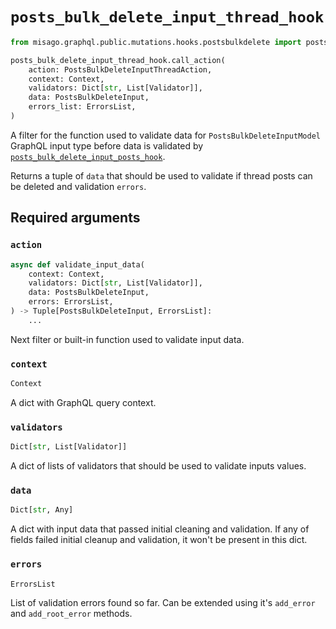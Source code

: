 # `posts_bulk_delete_input_thread_hook`

```python
from misago.graphql.public.mutations.hooks.postsbulkdelete import posts_bulk_delete_input_thread_hook

posts_bulk_delete_input_thread_hook.call_action(
    action: PostsBulkDeleteInputThreadAction,
    context: Context,
    validators: Dict[str, List[Validator]],
    data: PostsBulkDeleteInput,
    errors_list: ErrorsList,
)
```

A filter for the function used to validate data for `PostsBulkDeleteInputModel` GraphQL input type before data is validated by [`posts_bulk_delete_input_posts_hook`](./posts-bulk-delete-input-posts-hook.md).

Returns a tuple of `data` that should be used to validate if thread posts can be deleted and validation `errors`.


## Required arguments

### `action`

```python
async def validate_input_data(
    context: Context,
    validators: Dict[str, List[Validator]],
    data: PostsBulkDeleteInput,
    errors: ErrorsList,
) -> Tuple[PostsBulkDeleteInput, ErrorsList]:
    ...
```

Next filter or built-in function used to validate input data.


### `context`

```python
Context
```

A dict with GraphQL query context.


### `validators`

```python
Dict[str, List[Validator]]
```

A dict of lists of validators that should be used to validate inputs values.


### `data`

```python
Dict[str, Any]
```

A dict with input data that passed initial cleaning and validation. If any of fields failed initial cleanup and validation, it won't be present in this dict.


### `errors`

```python
ErrorsList
```

List of validation errors found so far. Can be extended using it's `add_error` and `add_root_error` methods.
